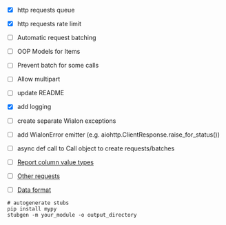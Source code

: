 - [x] http requests queue
- [x] http requests rate limit
- [ ] Automatic request batching
- [ ] OOP Models for Items
- [ ] Prevent batch for some calls
- [ ] Allow multipart
- [ ] update README
- [x] add logging
- [ ] create separate Wialon exceptions
- [ ] add WialonError emitter (e.g. aiohttp.ClientResponse.raise_for_status())
- [ ] async def call to Call object to create requests/batches

- [ ] [Report column value types](https://sdk.wialon.com/wiki/en/sidebar/remoteapi/apiref/report/value_types)
- [ ] [Other requests](https://sdk.wialon.com/wiki/en/sidebar/remoteapi/apiref/requests/requests)
- [ ] [Data format](https://sdk.wialon.com/wiki/en/sidebar/remoteapi/apiref/format/format)

```shell
# autogenerate stubs
pip install mypy
stubgen -m your_module -o output_directory
```
